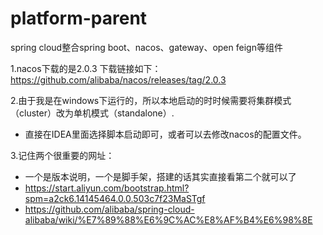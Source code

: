 # platform-parent
spring cloud整合spring boot、nacos、gateway、open feign等组件  

1.nacos下载的是2.0.3
下载链接如下：https://github.com/alibaba/nacos/releases/tag/2.0.3

2.由于我是在windows下运行的，所以本地启动的时时候需要将集群模式（cluster）改为单机模式（standalone）.
- 直接在IDEA里面选择脚本启动即可，或者可以去修改nacos的配置文件。

3.记住两个很重要的网址：
- 一个是版本说明，一个是脚手架，搭建的话其实直接看第二个就可以了 
- https://start.aliyun.com/bootstrap.html?spm=a2ck6.14145464.0.0.503c7f23MaSTgf
- https://github.com/alibaba/spring-cloud-alibaba/wiki/%E7%89%88%E6%9C%AC%E8%AF%B4%E6%98%8E
